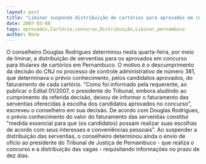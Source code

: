 ```yaml
---
layout: post
title: "Liminar suspende distribuição de cartórios para aprovados em concurso em Pernambuco"
date: 2007-03-08
tags: aprovados,Cartório,concurso,Distribuição,Liminar,pernambuco
author: None
---
```

O conselheiro Douglas Rodrigues determinou nesta quarta-feira, por meio de liminar, a distribuição de serventias para os aprovados em concurso para titulares de cartórios em Pernambuco. 
O motivo é o descumprimento da decisão do CNJ no processo de controle administrativo de número 381, que determinava o prévio conhecimento, pelos candidatos aprovados, do faturamento de cada cartório. 
\"Como foi informado pela requerente, ao publicar o Edital 01/2007, o presidente do Tribunal, embora aludindo ao cumprimento da referida decisão, deixou de informar o faturamento das serventias oferecidas à escolha dos candidatos aprovados no concurso\", escreveu o conselheiro em sua decisão. 
De acordo com Douglas Rodrigues, o prévio conhecimento do valor do faturamento das serventias constitui \"medida essencial para que (os candidatos) possam realizar suas escolhas de acordo com seus interesses e conveniências pessoais\". 
Ao suspender a distribuição das serventias, o conselheiro determinou ainda o envio de ofício ao presidente do Tribunal de Justiça de Pernambuco - que realiza o concurso e a distribuição das vagas - requisitando informações no prazo de dez dias. 